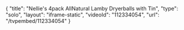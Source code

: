 {
    "title": "Nellie's 4pack AllNatural Lamby Dryerballs with Tin",
    "type": "solo",
    "layout": "iframe-static",
    "videoId": "112334054",
    "url": "\/tvpembed\/112334054"
}